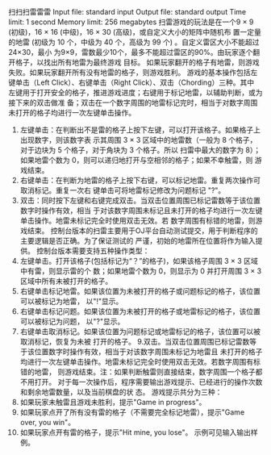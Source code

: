扫扫扫雷雷雷
Input file: standard input
Output file: standard output
Time limit: 1 second
Memory limit: 256 megabytes
扫雷游戏的玩法是在一个9 × 9 (初级)，16 × 16 (中级)，16 × 30 (高级)，或自定义大小的矩阵中随机布
置一定量的地雷 (初级为 10 个，中级为 40 个，高级为 99 个) 。自定义雷区大小不能超过24×30，最小
为9×9，雷数最少10个，最多不能超过雷区的90%。由玩家逐个翻开格子，以找出所有地雷为最终游戏
目标。 如果玩家翻开的格子有地雷，则游戏失败。如果玩家翻开所有没有地雷的格子，则游戏胜利。
游戏的基本操作包括左键单击（Left Click）、右键单击（Right Click）、双击（Chording）三种。其中
左键用于打开安全的格子，推进游戏进度；右键用于标记地雷，以辅助判断，或为接下来的双击做准
备；双击在一个数字周围的地雷标记完时，相当于对数字周围未打开的格子均进行一次左键单击操作。
1. 左键单击：在判断出不是雷的格子上按下左键，可以打开该格子。如果格子上出现数字，则该数字表
示其周围 3 × 3 区域中的地雷数（一般为 8 个格子，对于边块为 5 个格子，对于角块为 3 个格子。所以
扫雷中最大的数字为 8）；如果地雷个数为 0，则可以递归地打开与空相邻的格子；如果不幸触雷，则
游戏结束。
2. 右键单击：在判断为地雷的格子上按下右键，可以标记地雷。重复两次操作可取消标记。重复一次右
键单击可将地雷标记修改为问题标记 "?"。
3. 双击：同时按下左键和右键完成双击。当双击位置周围已标记雷数等于该位置数字时操作有效，相当
于对该数字周围未标记且未打开的格子均进行一次左键单击操作。地雷未标记完全时使用双击无效。若
数字周围有标错的地雷，则游戏结束。
控制台版本的扫雷主要用于OJ平台自动测试提交，用于判断程序的主要逻辑是否正确。为了保证测试的
严谨，初始的地雷所在位置将作为输入提供。
控制台版本需要支持五种操作类型：
1. 左键单击。打开该格子(包括标记为“？”的格子)，如果该格子周围 3 × 3 区域中有雷，则显示雷的个
数；如果地雷个数为 0，则显示为 0 并打开周围 3 × 3 区域中所有未被打开的格子。
2. 右键单击标记地雷。如果该位置为未被打开的格子或问题标记的格子，该位置可以被标记为地雷，
以"!"显示。
3. 右键单击标记问题。如果该位置为未被打开的格子或地雷标记的格子，该位置可以被标记为问题，
以"?"显示。
4. 右键单击取消标记。如果该位置为问题标记或地雷标记的格子，该位置可以被取消标记，恢复为未被
打开的格子。
9.双击。当双击位置周围已标记雷数等于该位置数字时操作有效，相当于对该数字周围未标记为地雷且
未打开的格子均进行一次左键单击操作。地雷未标记完全时使用双击无效。若数字周围有标错的地雷，
则游戏结束。注：如果判断触雷则直接结束，数字周围一个格子都不用打开。
对于每一次操作后，程序需要输出游戏提示、已经进行的操作次数和剩余地雷数量，以及当前棋盘的状
态。
游戏提示共分为三种：
1. 如果玩家未触雷且游戏未胜利，提示"Game in progress"。
2. 如果玩家点开了所有没有雷的格子（不需要完全标记地雷），提示"Game over, you win"。
3. 如果玩家点开有雷的格子，提示"Hit mine, you lose"。
示例可见输入输出样例。
